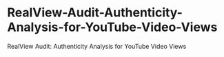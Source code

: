 # RealView-Audit-Authenticity-Analysis-for-YouTube-Video-Views
RealView Audit: Authenticity Analysis for YouTube Video Views
